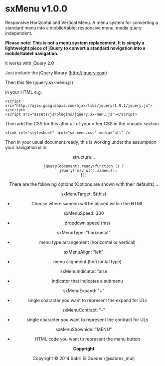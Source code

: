 sxMenu v1.0.0
======

Responsive Horizontal and Vertical Menu. A menu system for converting a standard menu into a mobile/tablet responsive menu, media query independent.

**Please note: This is not a menu system replacement. It is simply a lightweight piece of jQuery to convert a standard navigation into a mobile/tablet navigation.**

it works with jQuery 2.0

Just include the jQuery library (http://jquery.com) 

Then this file (jquery.sx-menu.js)

in your HTML e.g.

    <script src="http://ajax.googleapis.com/ajax/libs/jquery/1.9.1/jquery.js"></script> 
    <script src="assets/js/plugins/jquery.sx-menu.js"></script> 
    
Then add the CSS for this after all of your other CSS in the &lt;head&gt; section.

	<link rel="stylesheet" href="sx-menu.css" media="all" />

Then in your usual document.ready, this is working under the assumption your navigation is in <header><nav> structure...

    jQuery(document).ready(function () {
    	jQuery('nav ul').sxmenu();
    });

There are the following options (Options are shown with their defaults)...

sxMenuTarget: $(this)

- Choose where sxmenu will be placed within the HTML

sxMenuSpeed: 300

- dropdown speed (ms)

sxMenuType: "horizontal"

- menu type arrangement (horizontal or vertical)

sxMenuAlign: "left"

- menu alignment (horizontal type)

sxMenuIndicator: false

- indicator that indicates a submenu

sxMenuExpand: "+"

- single character you want to represent the expand for ULs

sxMenuContract: "-"

- single character you want to represent the contract for ULs

sxMenuShowhide: "<span class='title'>MENU</span><span class='icon'><em></em><em></em><em></em><em></em></span>"

- HTML code you want to represent the menu button

**Copyright**

Copyright © 2014 Sabri El Gueder (@sabrex_mul)
 
